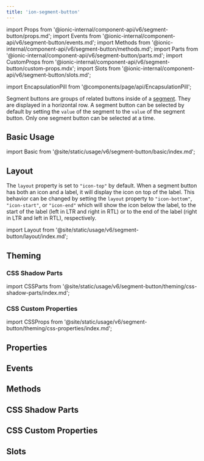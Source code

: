 ```yaml
---
title: 'ion-segment-button'
---
```


import Props from '@ionic-internal/component-api/v6/segment-button/props.md';
import Events from '@ionic-internal/component-api/v6/segment-button/events.md';
import Methods from '@ionic-internal/component-api/v6/segment-button/methods.md';
import Parts from '@ionic-internal/component-api/v6/segment-button/parts.md';
import CustomProps from '@ionic-internal/component-api/v6/segment-button/custom-props.mdx';
import Slots from '@ionic-internal/component-api/v6/segment-button/slots.md';

<head>
  <title>ion-segment-button | Segment Button Icon and Segment Value</title>
  <meta
    name="description"
    content="ion-segment-buttons are groups of related buttons inside of a Segment. Learn to use segment button icons and check their values on Ionic Framework Apps."
  />
</head>

import EncapsulationPill from '@components/page/api/EncapsulationPill';

<EncapsulationPill type="shadow" />

Segment buttons are groups of related buttons inside of a [segment](segment.md). They are displayed in a horizontal row. A segment button can be selected by default by setting the `value` of the segment to the `value` of the segment button. Only one segment button can be selected at a time.

## Basic Usage

import Basic from '@site/static/usage/v6/segment-button/basic/index.md';

<Basic />

## Layout

The `layout` property is set to `"icon-top"` by default. When a segment button has both an icon and a label, it will display the icon on top of the label. This behavior can be changed by setting the `layout` property to `"icon-bottom"`, `"icon-start"`, or `"icon-end"` which will show the icon below the label, to the start of the label (left in LTR and right in RTL) or to the end of the label (right in LTR and left in RTL), respectively.

import Layout from '@site/static/usage/v6/segment-button/layout/index.md';

<Layout />

## Theming

### CSS Shadow Parts

import CSSParts from '@site/static/usage/v6/segment-button/theming/css-shadow-parts/index.md';

<CSSParts />

### CSS Custom Properties

import CSSProps from '@site/static/usage/v6/segment-button/theming/css-properties/index.md';

<CSSProps />

## Properties

<Props />

## Events

<Events />

## Methods

<Methods />

## CSS Shadow Parts

<Parts />

## CSS Custom Properties

<CustomProps />

## Slots

<Slots />
